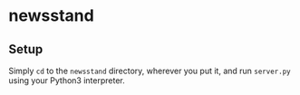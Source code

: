 # newsstand

## Setup

Simply `cd` to the `newsstand` directory, wherever you put it, and run `server.py` using your Python3 interpreter.
